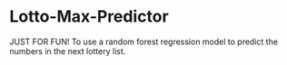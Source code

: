 # Lotto-Max-Predictor
JUST FOR FUN! To use a random forest regression model to predict the numbers in the next lottery list.
